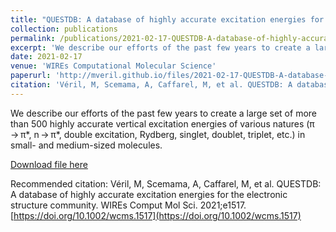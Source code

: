 ```yaml
---
title: "QUESTDB: A database of highly accurate excitation energies for the electronic structure community"
collection: publications
permalink: /publications/2021-02-17-QUESTDB-A-database-of-highly-accurate-excitation-energies-for-the-electronic-structure-community
excerpt: 'We describe our efforts of the past few years to create a large set of more than 500 highly accurate vertical excitation energies of various natures (π → π*, n → π*, double excitation, Rydberg, singlet, doublet, triplet, etc.) in small- and medium-sized molecules.'
date: 2021-02-17
venue: 'WIREs Computational Molecular Science'
paperurl: 'http://mveril.github.io/files/2021-02-17-QUESTDB-A-database-of-highly-accurate-excitation-energies-for-the-electronic-structure-community.pdf'
citation: 'Véril, M, Scemama, A, Caffarel, M, et al. QUESTDB: A database of highly accurate excitation energies for the electronic structure community. WIREs Comput Mol Sci. 2021;e1517. <a href="https://doi.org/10.1002/wcms.1517">https://doi.org/10.1002/wcms.1517</a>'
---
```

We describe our efforts of the past few years to create a large set of more than 500 highly accurate vertical excitation energies of various natures (π → π*, n → π*, double excitation, Rydberg, singlet, doublet, triplet, etc.) in small- and medium-sized molecules.

[Download file here](http://mveril.github.io/files/2021-02-17-QUESTDB-A-database-of-highly-accurate-excitation-energies-for-the-electronic-structure-community.pdf)

Recommended citation: Véril, M, Scemama, A, Caffarel, M, et al. QUESTDB: A database of highly accurate excitation energies for the electronic structure community. WIREs Comput Mol Sci. 2021;e1517. [https://doi.org/10.1002/wcms.1517](https://doi.org/10.1002/wcms.1517)
